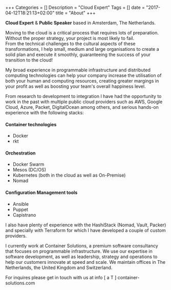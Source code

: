 +++
Categories = []
Description = "Cloud Expert"
Tags = []
date = "2017-04-12T18:21:13+02:00"
title = "About"
+++

**Cloud Expert** & **Public Speaker** based in Amsterdam, The Netherlands.

Moving to the cloud is a critical process that requires lots of preparation. Without the proper
strategy, your project is most likely to fail.  
From the technical challenges to the cultural
aspects of these transformations, I help small, medium and large organisations to create a solid plan
and execute it smoothly, guaranteeing the success of your transition to the cloud!

My broad experience in programmable infrastructure and distributed computing technologies can help
your company increase the utilisation of both your human and computing resources, creating greater
margings in your profit as well as boosting your team's overall happiness level.

From research to development to integration I have had the opportunity to work in the past with multiple
public cloud providers such as AWS, Google Cloud, Azure, Packet, DigitalOcean among others, and serious hands-on
experience with the following stacks:

#### Container technologies

  - Docker
  - rkt

#### Orchestration

  - Docker Swarm
  - Mesos (DC/OS)
  - Kubernetes (both in the cloud as well as On-Premise)
  - Nomad

#### Configuration Management tools
  - Ansible
  - Puppet
  - Capistrano

I also have plenty of experience with the HashiStack (Nomad, Vault, Packer) and specially with Terraform
for which I have developed a couple of custom providers.

I currently work at Container Solutions, a premium software consultancy that focuses on
programmable infrastructure. We use our expertise in software development, as well as leadership,
strategy and operations to help our customers innovate at speed and scale. We maintain offices
in The Netherlands, the United Kingdom and Switzerland.

For inquires please get in touch with us at info [ a T ] container-solutions.com

